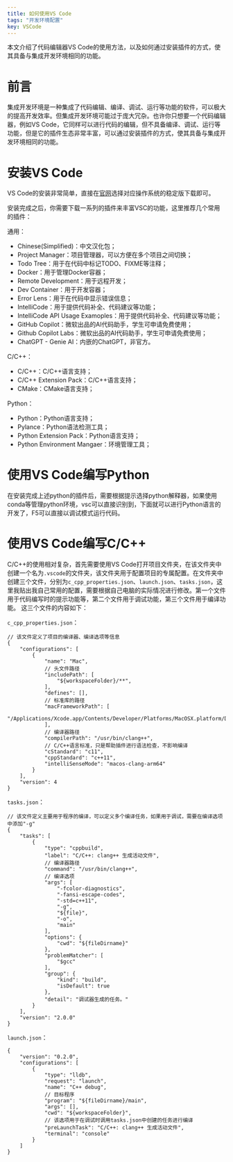 ```yaml
---
title: 如何使用VS Code
tags: "开发环境配置"
key: VSCode
---
```


本文介绍了代码编辑器VS Code的使用方法，以及如何通过安装插件的方式，使其具备与集成开发环境相同的功能。<!--more-->

# 前言

集成开发环境是一种集成了代码编辑、编译、调试、运行等功能的软件，可以极大的提高开发效率。但集成开发环境可能过于庞大冗杂。也许你只想要一个代码编辑器，例如VS Code，它同样可以进行代码的编辑，但不具备编译、调试、运行等功能，但是它的插件生态非常丰富，可以通过安装插件的方式，使其具备与集成开发环境相同的功能。

# 安装VS Code

VS Code的安装非常简单，直接在[官网](https://link.zhihu.com/?target=https%3A//code.visualstudio.com/download)选择对应操作系统的稳定版下载即可。

安装完成之后，你需要下载一系列的插件来丰富VSC的功能，这里推荐几个常用的插件：

通用：
- Chinese(Simplified)：中文汉化包；
- Project Manager：项目管理器，可以方便在多个项目之间切换；
- Todo Tree：用于在代码中标记TODO、FIXME等注释；
- Docker：用于管理Docker容器；
- Remote Development：用于远程开发；
- Dev Container：用于开发容器；
- Error Lens：用于在代码中显示错误信息；
- IntelliCode：用于提供代码补全、代码建议等功能；
- IntelliCode API Usage Examoples：用于提供代码补全、代码建议等功能；
- GitHub Copilot：微软出品的AI代码助手，学生可申请免费使用；
- Github Copilot Labs：微软出品的AI代码助手，学生可申请免费使用；
- ChatGPT - Genie AI：内嵌的ChatGPT，非官方。

C/C++：
- C/C++：C/C++语言支持；
- C/C++ Extension Pack：C/C++语言支持；
- CMake：CMake语言支持；

Python：
- Python：Python语言支持；
- Pylance：Python语法检测工具；
- Python Extension Pack：Python语言支持；
- Python Environment Mangaer：环境管理工具；

# 使用VS Code编写Python

在安装完成上述python的插件后，需要根据提示选择python解释器，如果使用conda等管理python环境，vsc可以直接识别到，下面就可以进行Python语言的开发了，F5可以直接以调试模式运行代码。

# 使用VS Code编写C/C++

C/C++的使用相对复杂，首先需要使用VS Code打开项目文件夹，在该文件夹中创建一个名为`.vscode`的文件夹，该文件夹用于配置项目的专属配置。在文件夹中创建三个文件，分别为`c_cpp_properties.json`、`launch.json`、`tasks.json`，这里我贴出我自己常用的配置，需要根据自己电脑的实际情况进行修改。第一个文件用于代码编写时的提示功能等，第二个文件用于调试功能，第三个文件用于编译功能。
这三个文件的内容如下：

`c_cpp_properties.json`：
```
// 该文件定义了项目的编译器、编译选项等信息
{
    "configurations": [
        {
            "name": "Mac",
            // 头文件路径
            "includePath": [
                "${workspaceFolder}/**",
            ],
            "defines": [],
            // 标准库的路径
            "macFrameworkPath": [
                "/Applications/Xcode.app/Contents/Developer/Platforms/MacOSX.platform/Developer/SDKs/MacOSX.sdk/System/Library/Frameworks"
            ],
            // 编译器路径
            "compilerPath": "/usr/bin/clang++",
            // C/C++语言标准，只是帮助插件进行语法检查，不影响编译
            "cStandard": "c11",
            "cppStandard": "c++11",
            "intelliSenseMode": "macos-clang-arm64"
        }
    ],
    "version": 4
}
```

`tasks.json`：
```
// 该文件定义主要用于程序的编译，可以定义多个编译任务，如果用于调试，需要在编译选项中添加"-g"
{
    "tasks": [
        {
            "type": "cppbuild",
            "label": "C/C++: clang++ 生成活动文件",
            // 编译器路径
            "command": "/usr/bin/clang++",
            // 编译选项
            "args": [
                "-fcolor-diagnostics",
                "-fansi-escape-codes",
                "-std=c++11",
                "-g",
                "${file}",
                "-o",
                "main"
            ],
            "options": {
                "cwd": "${fileDirname}"
            },
            "problemMatcher": [
                "$gcc"
            ],
            "group": {
                "kind": "build",
                "isDefault": true
            },
            "detail": "调试器生成的任务。"
        }
    ],
    "version": "2.0.0"
}
```

`launch.json`：
```
{
    "version": "0.2.0",
    "configurations": [
        {
            "type": "lldb",
            "request": "launch",
            "name": "C++ debug",   
            // 目标程序
            "program": "${fileDirname}/main",
            "args": [],
            "cwd": "${workspaceFolder}",
            // 该选项用于在调试时调用tasks.json中创建的任务进行编译
            "preLaunchTask": "C/C++: clang++ 生成活动文件",
            "terminal": "console"
        }
    ]
}
```